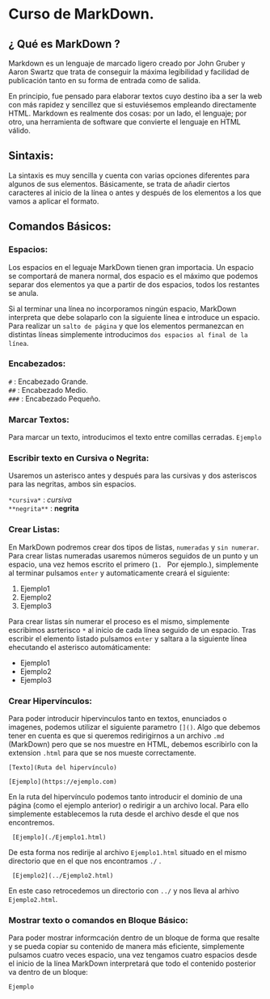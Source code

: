 # Curso de MarkDown.

## ¿ Qué es MarkDown ?

Markdown es un lenguaje de marcado ligero creado por John Gruber y Aaron Swartz que trata de conseguir la máxima legibilidad y facilidad de publicación
tanto en su forma de entrada como de salida.

En principio, fue pensado para elaborar textos cuyo destino iba a ser la web con más rapidez y sencillez que si estuviésemos empleando directamente HTML. 
Markdown es realmente dos cosas: por un lado, el lenguaje; por otro, una herramienta de software que convierte el lenguaje en HTML válido.

## Sintaxis:

La sintaxis es muy sencilla y cuenta con varias opciones diferentes para algunos de sus elementos. Básicamente, se trata de añadir ciertos caracteres al
inicio de la línea o antes y después de los elementos a los que vamos a aplicar el formato.

## Comandos Básicos:

### Espacios:
Los espacios en el leguaje MarkDown tienen gran importacia. Un espacio se comportará de manera normal, dos espacio es el máximo que podemos separar dos
elementos ya que a partir de dos espacios, todos los restantes se anula.

Si al terminar una línea no incorporamos ningún espacio, MarkDown interpreta que debe solaparlo con la siguiente línea e introduce un espacio. Para realizar
un `salto de página` y que los elementos permanezcan en distintas líneas simplemente introducimos `dos espacios al final de la línea`.

### Encabezados:

`#` : Encabezado Grande.  
`##` : Encabezado Medio.  
`###` : Encabezado Pequeño.

### Marcar Textos:
Para marcar un texto, introducimos el texto entre comillas cerradas. ``Ejemplo`` 

### Escribir texto en Cursiva o Negrita:
Usaremos un asterisco antes y después para las cursivas y dos asteriscos para las negritas, ambos sin espacios.

`*cursiva*` : *cursiva*   
`**negrita**` : **negrita**  

### Crear Listas:
En MarkDown podremos crear dos tipos de listas, `numeradas` y `sin numerar`. Para crear listas numeradas usaremos números
seguidos de un punto y un espacio, una vez hemos escrito el primero (`1. ` Por ejemplo.), simplemente al terminar pulsamos
`enter` y automaticamente creará el siguiente:

1. Ejemplo1  
2. Ejemplo2 
3. Ejemplo3

Para crear listas sín numerar el proceso es el mismo, simplemente escribimos asrterisco `*` al inicio de cada línea seguido
de un espacio. Tras escribir el elemento listado pulsamos `enter` y saltara a la siguiente línea ehecutando el asterisco 
automáticamente:

* Ejemplo1
* Ejemplo2
* Ejemplo3

### Crear Hipervínculos:
Para poder introducir hipervinculos tanto en textos, enunciados o imagenes, podemos utilizar el siguiente parametro
`[]()`. Algo que debemos tener en cuenta es que si queremos redirigirnos a un archivo `.md` (MarkDown) pero que se nos
muestre en HTML, debemos escribirlo con la extension `.html` para que se nos mueste correctamente.

    [Texto](Ruta del hipervínculo)
    
    [Ejemplo](https://ejemplo.com)
 
 En la ruta del hipervínculo podemos tanto introducir el dominio de una página (como el ejemplo anterior) o redirigir
 a un archivo local. Para ello simplemente establecemos la ruta desde el archivo desde el que nos encontremos.
 
     [Ejemplo](./Ejemplo1.html)
     
 De esta forma nos redirije al archivo `Ejemplo1.html` situado en el mismo directorio que en el que nos encontramos `./` .
 
     [Ejemplo2](../Ejemplo2.html)
     
 En este caso retrocedemos un directorio con `../` y nos lleva al arhivo `Ejemplo2.html`.

### Mostrar texto o comandos en Bloque Básico:
Para poder mostrar informcación dentro de un bloque de forma que resalte y se pueda copiar su contenido de manera más eficiente,
simplemente pulsamos cuatro veces espacio, una vez tengamos cuatro espacios desde el inicio de la línea MarkDown interpretará
que todo el contenido posterior va dentro de un bloque:

    Ejemplo
    


    




